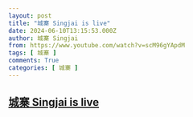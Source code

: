 ```yaml
---
layout: post
title: "城寨 Singjai is live"
date: 2024-06-10T13:15:53.000Z
author: 城寨 Singjai
from: https://www.youtube.com/watch?v=scM96gYApdM
tags: [ 城寨 ]
comments: True
categories: [ 城寨 ]
---
```

<!--1718025353000-->
[城寨 Singjai is live](https://www.youtube.com/watch?v=scM96gYApdM)
------

<div>

</div>
